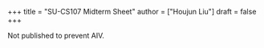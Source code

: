 +++
title = "SU-CS107 Midterm Sheet"
author = ["Houjun Liu"]
draft = false
+++

Not published to prevent AIV.
